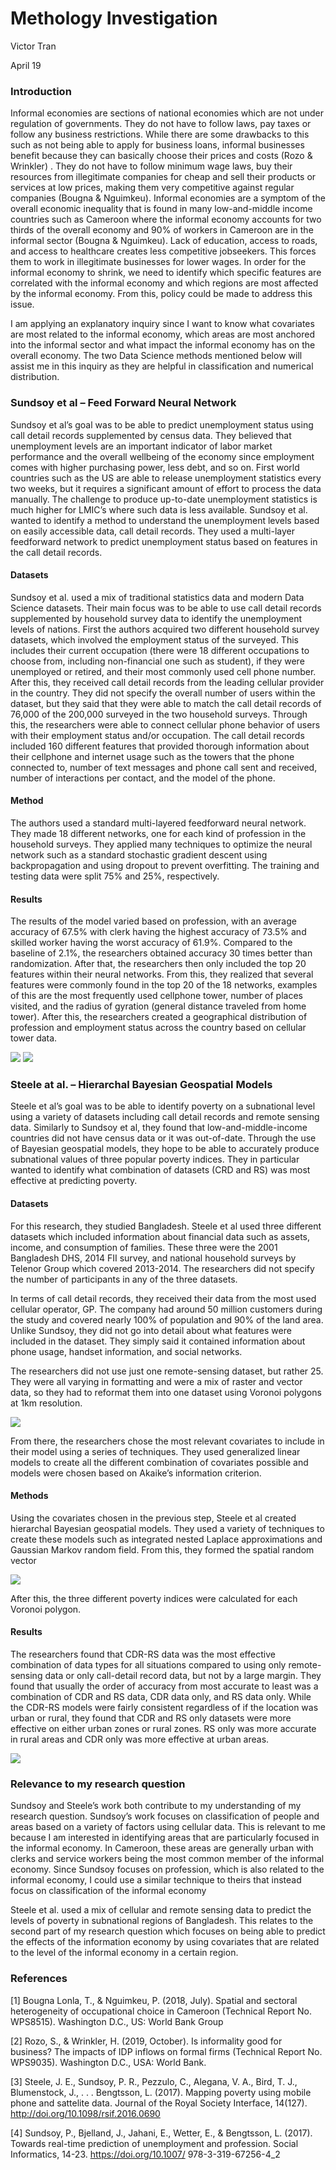 # Methology Investigation

Victor Tran

April 19


### Introduction
Informal economies are sections of national economies which are not under regulation of governments. They do not have to follow laws, pay taxes or follow any business restrictions. While there are some drawbacks to this such as not being able to apply for business loans, informal businesses benefit because they can basically choose their prices and costs (Rozo & Wrinkler) . They do not have to follow minimum wage laws, buy their resources from illegitimate companies for cheap and sell their products or services at low prices, making them very competitive against regular companies (Bougna & Nguimkeu). Informal economies are a symptom of the overall economic inequality that is found in many low-and-middle income countries such as Cameroon where the informal economy accounts for two thirds of the overall economy and 90% of workers in Cameroon are in the informal sector (Bougna & Nguimkeu). Lack of education, access to roads, and access to healthcare creates less competitive jobseekers. This forces them to work in illegitimate businesses for lower wages. In order for the informal economy to shrink, we need to identify which specific features are correlated with the informal economy and which regions are most affected by the informal economy. From this, policy could be made to address this issue. 

I am applying an explanatory inquiry since I want to know what covariates are most related to the informal economy, which areas are most anchored into the informal sector and what impact the informal economy has on the overall economy. The two Data Science methods mentioned below will assist me in this inquiry as they are helpful in classification and numerical distribution. 

### Sundsoy et al – Feed Forward Neural Network

Sundsoy et al’s goal was to be able to predict unemployment status using call detail records supplemented by census data. They believed that unemployment levels are an important indicator of labor market performance and the overall wellbeing of the economy since employment comes with higher purchasing power, less debt, and so on. First world countries such as the US are able to release unemployment statistics every two weeks, but it requires a significant amount of effort to process the data manually. The challenge to produce up-to-date unemployment statistics is much higher for LMIC’s where such data is less available. Sundsoy et al. wanted to identify a method to understand the unemployment levels based on easily accessible data, call detail records. They used a multi-layer feedforward network to predict unemployment status based on features in the call detail records. 

#### Datasets
Sundsoy et al. used a mix of traditional statistics data and modern Data Science datasets. Their main focus was to be able to use call detail records supplemented by household survey data to identify the unemployment levels of nations. First the authors acquired two different household survey datasets, which involved the employment status of the surveyed. This includes their current occupation (there were 18 different occupations to choose from, including non-financial one such as student), if they were unemployed or retired, and their most commonly used cell phone number. After this, they received call detail records from the leading cellular provider in the country. They did not specify the overall number of users within the dataset, but they said that they were able to match the call detail records of 76,000 of the 200,000 surveyed in the two household surveys. Through this, the researchers were able to connect cellular phone behavior of users with their employment status and/or occupation. The call detail records included 160 different features that provided thorough information about their cellphone and internet usage such as the towers that the phone connected to, number of text messages and phone call sent and received, number of interactions per contact, and the model of the phone. 

#### Method
The authors used a standard multi-layered feedforward neural network. They made 18 different networks, one for each kind of profession in the household surveys. They applied many techniques to optimize the neural network such as a standard stochastic gradient descent using backpropagation and using dropout to prevent overfitting. The training and testing data were split 75% and 25%, respectively.

#### Results
The results of the model varied based on profession, with an average accuracy of 67.5% with clerk having the highest accuracy of 73.5% and skilled worker having the worst accuracy of 61.9%. Compared to the baseline of 2.1%, the researchers obtained accuracy 30 times better than randomization. After that, the researchers then only included the top 20 features within their neural networks. From this, they realized that several features were commonly found in the top 20 of the 18 networks, examples of this are the most frequently used cellphone tower, number of places visited, and the radius of gyration (general distance traveled from home tower). After this, the researchers created a geographical distribution of profession and employment status across the country based on cellular tower data. 


![](sundsoy1.png)
![](sundsoy2.png)


### Steele at al. – Hierarchal Bayesian Geospatial Models

Steele et al’s goal was to be able to identify poverty on a subnational level using a variety of datasets including call detail records and remote sensing data. Similarly to Sundsoy et al, they found that low-and-middle-income countries did not have census data or it was out-of-date. Through the use of Bayesian geospatial models, they hope to be able to accurately produce subnational values of three popular poverty indices. They in particular wanted to identify what combination of datasets (CRD and RS) was most effective at predicting poverty. 
	
#### Datasets 

For this research, they studied Bangladesh. Steele et al used three different datasets which included information about financial data such as assets, income, and consumption of families. These three were the 2001 Bangladesh DHS, 2014 FII survey, and national household surveys by Telenor Group which covered 2013-2014. The researchers did not specify the number of participants in any of the three datasets. 

In terms of call detail records, they received their data from the most used cellular operator, GP. The company had around 50 million customers during the study and covered nearly 100% of population and 90% of the land area. Unlike Sundsoy, they did not go into detail about what features were included in the dataset. They simply said it contained information about phone usage, handset information, and social networks. 

The researchers did not use just one remote-sensing dataset, but rather 25. They were all varying in formatting and were a mix of raster and vector data, so they had to reformat them into one dataset using Voronoi polygons at 1km resolution.


 ![](steele1.png)
 
 
From there, the researchers chose the most relevant covariates to include in their model using a series of techniques. They used generalized linear models to create all the different combination of covariates possible and models were chosen based on Akaike’s information criterion. 

#### Methods

Using the covariates chosen in the previous step, Steele et al created hierarchal Bayesian geospatial models. They used a variety of techniques to create these models such as integrated nested Laplace approximations and Gaussian Markov random field. From this, they formed the spatial random vector 


 ![](steele2.png)
 
 
After this, the three different poverty indices were calculated for each Voronoi polygon. 
#### Results

The researchers found that CDR-RS data was the most effective combination of data types for all situations compared to using only remote-sensing data or only call-detail record data, but not by a large margin. They found that usually the order of accuracy from most accurate to least was a combination of CDR and RS data, CDR data only, and RS data only. While the CDR-RS models were fairly consistent regardless of if the location was urban or rural, they found that CDR and RS only datasets were more effective on either urban zones or rural zones. RS only was more accurate in rural areas and CDR only was more effective at urban areas. 


 ![](steele3.png)
 
 
### Relevance to my research question

Sundsoy and Steele’s work both contribute to my understanding of my research question. Sundsoy’s work focuses on classification of people and areas based on a variety of factors using cellular data. This is relevant to me because I am interested in identifying areas that are particularly focused in the informal economy. In Cameroon, these areas are generally urban with clerks and service workers being the most common member of the informal economy. Since Sundsoy focuses on profession, which is also related to the informal economy, I could use a similar technique to theirs that instead focus on classification of the informal economy

Steele et al. used a mix of cellular and remote sensing data to predict the levels of poverty in subnational regions of Bangladesh. This relates to the second part of my research question which focuses on being able to predict the effects of the information economy by using covariates that are related to the level of the informal economy in a certain region.  


### References

[1] Bougna Lonla, T., & Nguimkeu, P. (2018, July). Spatial and sectoral heterogeneity of occupational choice in Cameroon (Technical Report No. WPS8515). Washington D.C., US: World Bank Group

[2] Rozo, S., & Wrinkler, H. (2019, October). Is informality good for business? The impacts of IDP inflows on formal firms (Technical Report No. WPS9035). Washington D.C., USA: World Bank.

[3] Steele, J. E., Sundsoy, P. R., Pezzulo, C., Alegana, V. A., Bird, T. J., Blumenstock, J., . . . Bengtsson, L. (2017). Mapping poverty using mobile phone and sattelite data. Journal of the Royal Society Interface, 14(127). http://doi.org/10.1098/rsif.2016.0690 

[4] Sundsoy, P., Bjelland, J., Jahani, E., Wetter, E., & Bengtsson, L. (2017). Towards real-time 
prediction of unemployment and profession. Social Informatics, 14-23. https://doi.org/10.1007/ 
978-3-319-67256-4_2
